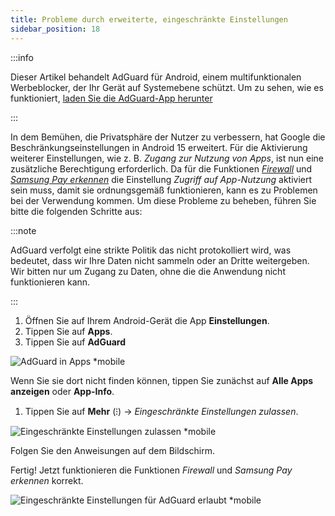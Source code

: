 ```yaml
---
title: Probleme durch erweiterte, eingeschränkte Einstellungen
sidebar_position: 18
---
```


:::info

Dieser Artikel behandelt AdGuard für Android, einem multifunktionalen Werbeblocker, der Ihr Gerät auf Systemebene schützt. Um zu sehen, wie es funktioniert, [laden Sie die AdGuard-App herunter](https://agrd.io/download-kb-adblock)

:::

In dem Bemühen, die Privatsphäre der Nutzer zu verbessern, hat Google die Beschränkungseinstellungen in Android 15 erweitert. Für die Aktivierung weiterer Einstellungen, wie z. B. _Zugang zur Nutzung von Apps_, ist nun eine zusätzliche Berechtigung erforderlich. Da für die Funktionen _[Firewall](/adguard-for-android/features/protection/firewall)_ und _[Samsung Pay erkennen](/adguard-for-android/solving-problems/samsungpay-with-adguard-in-south-korea)_ die Einstellung _Zugriff auf App-Nutzung_ aktiviert sein muss, damit sie ordnungsgemäß funktionieren, kann es zu Problemen bei der Verwendung kommen. Um diese Probleme zu beheben, führen Sie bitte die folgenden Schritte aus:

:::note

AdGuard verfolgt eine strikte Politik das nicht protokolliert wird, was bedeutet, dass wir Ihre Daten nicht sammeln oder an Dritte weitergeben. Wir bitten nur um Zugang zu Daten, ohne die die Anwendung nicht funktionieren kann.

:::

1. Öffnen Sie auf Ihrem Android-Gerät die App **Einstellungen**.
2. Tippen Sie auf **Apps**.
3. Tippen Sie auf **AdGuard**

![AdGuard in Apps \*mobile](https://cdn.adtidy.org/content/kb/ad_blocker/android/solving_problems/problems-caused-by-extending-restricted-settings/restricted1.png)

Wenn Sie sie dort nicht finden können, tippen Sie zunächst auf **Alle Apps anzeigen** oder **App-Info**.

1. Tippen Sie auf **Mehr** (⁝) → _Eingeschränkte Einstellungen zulassen_.

![Eingeschränkte Einstellungen zulassen \*mobile](https://cdn.adtidy.org/content/kb/ad_blocker/android/solving_problems/problems-caused-by-extending-restricted-settings/restricted2.png)

Folgen Sie den Anweisungen auf dem Bildschirm.

Fertig! Jetzt funktionieren die Funktionen _Firewall_ und _Samsung Pay erkennen_ korrekt.

![Eingeschränkte Einstellungen für AdGuard erlaubt \*mobile](https://cdn.adtidy.org/content/kb/ad_blocker/android/solving_problems/problems-caused-by-extending-restricted-settings/restricted3.png)
